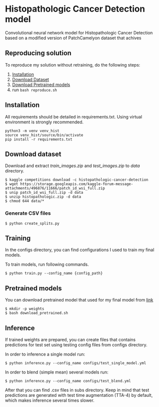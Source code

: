 # Histopathologic Cancer Detection model
Convolutional neural network model for Histopathologic Cancer Detection based on a modified version of PatchCamelyon dataset that achives 

## Reproducing solution
To reproduce my solution without retraining, do the following steps:
1. [Installation](#installation)
2. [Download Dataset](#download-dataset)
3. [Download Pretrained models](#pretrained-models)
4. run `bash reproduce.sh`

## Installation
All requirements should be detailed in requirements.txt. Using virtual environment is strongly recommended.
```
python3 -m venv venv_hist
source venv_hist/source/bin/activate
pip install -r requirements.txt
```

## Download dataset
Download and extract *train_images.zip* and *test_images.zip* to *data* directory.
```
$ kaggle competitions download -c histopathologic-cancer-detection
$ wget https://storage.googleapis.com/kaggle-forum-message-attachments/496876/11666/patch_id_wsi_full.zip 
$ unip patch_id_wsi_full.zip -d data
$ unzip histopathologic.zip -d data
$ chmod 644 data/*
```

### Generate CSV files
```
$ python create_splits.py
```
## Training
In the configs directory, you can find configurations I used to train my final models.

To train models, run following commands.
```
$ python train.py --config_name {config_path} 
```

## Pretrained models
You can download pretrained model that used for my final model from [link](https://www.kaggle.com/pudae81/understandingclouds1stplaceweights)
```
$ mkdir -p weights
$ bash download_pretrained.sh
```


## Inference
If trained weights are prepared, you can create files that contains predictions for test set using testing config files from configs directory.

In order to inference a single model run:
```
$ python inference.py --config_name configs/test_single_model.yml
```
In order to blend (simple mean) several models run:
```
$ python inference.py --config_name configs/test_blend.yml
```

After that you can find .csv files in subs directory. Keep in mind that test predictions are generated with test time augmentation (TTA-4) by default, which makes inference several times slower. 


